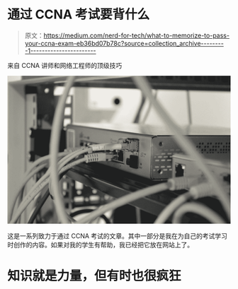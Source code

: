 # 通过 CCNA 考试要背什么

> 原文：<https://medium.com/nerd-for-tech/what-to-memorize-to-pass-your-ccna-exam-eb36bd07b78c?source=collection_archive---------1----------------------->

来自 CCNA 讲师和网络工程师的顶级技巧

![](img/f0d6f3ca79c9625fdaba17a72935097a.png)

这是一系列致力于通过 CCNA 考试的文章。其中一部分是我在为自己的考试学习时创作的内容。如果对我的学生有帮助，我已经把它放在网站上了。

# 知识就是力量，但有时也很疯狂